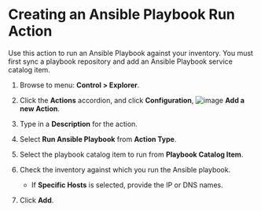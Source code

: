 # Creating an Ansible Playbook Run Action

Use this action to run an Ansible Playbook against your
inventory. You must first sync a playbook repository and add an
Ansible Playbook service catalog item.

1. Browse to menu: **Control > Explorer**.

2. Click the **Actions** accordion, and click **Configuration**,
   ![image](../images/1862.png) **Add a new Action**.

3. Type in a **Description** for the action.

4. Select **Run Ansible Playbook** from **Action Type**.

5. Select the playbook catalog item to run from
   **Playbook Catalog Item**.

6. Check the inventory against which you run the Ansible
   playbook.

    - If **Specific Hosts** is selected, provide the IP or DNS
      names.

7. Click **Add**.
